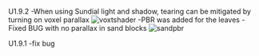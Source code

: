 U1.9.2
-When using Sundial light and shadow, tearing can be mitigated by turning on voxel parallax
![voxtshader](https://github.com/yubaibaifish/VOXT-PBR/assets/131513219/29aaadb9-923c-440d-9ef9-5d6c99190f40)
-PBR was added for the leaves
-Fixed BUG with no parallax in sand blocks
![sandpbr](https://github.com/yubaibaifish/VOXT-PBR/assets/131513219/c4ade5b3-1318-4f48-a0a0-88863d2a7217)

U1.9.1
-fix bug

